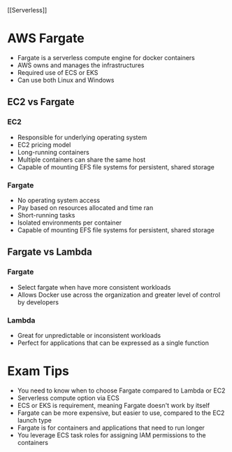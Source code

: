 [[Serverless]]

# AWS Fargate

- Fargate is a serverless compute engine for docker containers
- AWS owns and manages the infrastructures
- Required use of ECS or EKS
- Can use both Linux and Windows

## EC2 vs Fargate

### EC2
- Responsible for underlying operating system
- EC2 pricing model
- Long-running containers
- Multiple containers can share the same host
- Capable of mounting EFS file systems for persistent, shared storage

### Fargate
- No operating system access
- Pay based on resources allocated and time ran
- Short-running tasks
- Isolated environments per container
- Capable of mounting EFS file systems for persistent, shared storage

## Fargate vs Lambda

### Fargate
- Select fargate when have more consistent workloads
- Allows Docker use across the organization and greater level of control by developers
### Lambda
- Great for unpredictable or inconsistent workloads
- Perfect for applications that can be expressed as a single function


# Exam Tips

- You need to know when to choose Fargate compared to Lambda or EC2
- Serverless compute option via ECS
- ECS or EKS is requirement, meaning Fargate doesn't work by itself
- Fargate can be more expensive, but easier to use, compared to the EC2 launch type
- Fargate is for containers and applications that need to run longer
- You leverage ECS task roles for assigning IAM permissions to the containers